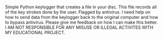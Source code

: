 Simple Python keylogger that creates a file in your disc. 
This file records all of the key strokes done by the user. 
Flagged by antivirus. 
I need help on how to send data from the keylogger back to the original computer and how to bypass antivirus.
Please give me feedback on how I can make this better.
I AM NOT RESPONSIBLE FOR ANY MISUSE OR ILLEGAL ACTIVITES WITH MY EDUCATIONAL PROJECT.
